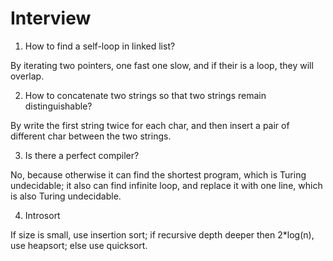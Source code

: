 # Interview


1. How to find a self-loop in linked list?

By iterating two pointers, one fast one slow, and if their is a loop, they will overlap.

2. How to concatenate two strings so that two strings remain distinguishable?

By write the first string twice for each char, and then insert a pair of different char between the two strings.

3. Is there a perfect compiler?

No, because otherwise it can find the shortest program, which is Turing undecidable; it also can find infinite loop, and replace it with one line, which is also Turing undecidable.

4. Introsort

If size is small, use insertion sort; if recursive depth deeper then 2*log(n), use heapsort; else use quicksort.
